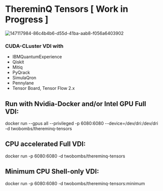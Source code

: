 # ThereminQ Tensors [ Work in Progress ]
![147117984-86c4b4b6-d55d-41ba-aab8-f056a6403902](https://user-images.githubusercontent.com/12692227/157748781-65b8bc1c-6be8-4f8e-b957-cb18027132e5.gif)

### CUDA-CLuster VDI with

- IBMQuantumExperience
- Qiskit
- Mitiq
- PyQrack
- SimulaQron
- Pennylane
- Tensor Board, Tensor Flow 2.x

## Run with Nvidia-Docker and/or Intel GPU Full VDI:

docker run --gpus all --privileged -p 6080:6080 --device=/dev/dri:/dev/dri -d twobombs/thereminq-tensors

## CPU accelerated Full VDI:

docker run -p 6080:6080 -d twobombs/thereminq-tensors

## Minimum CPU Shell-only VDI:

docker run -p 6080:6080 -d twobombs/thereminq-tensors:minimum
